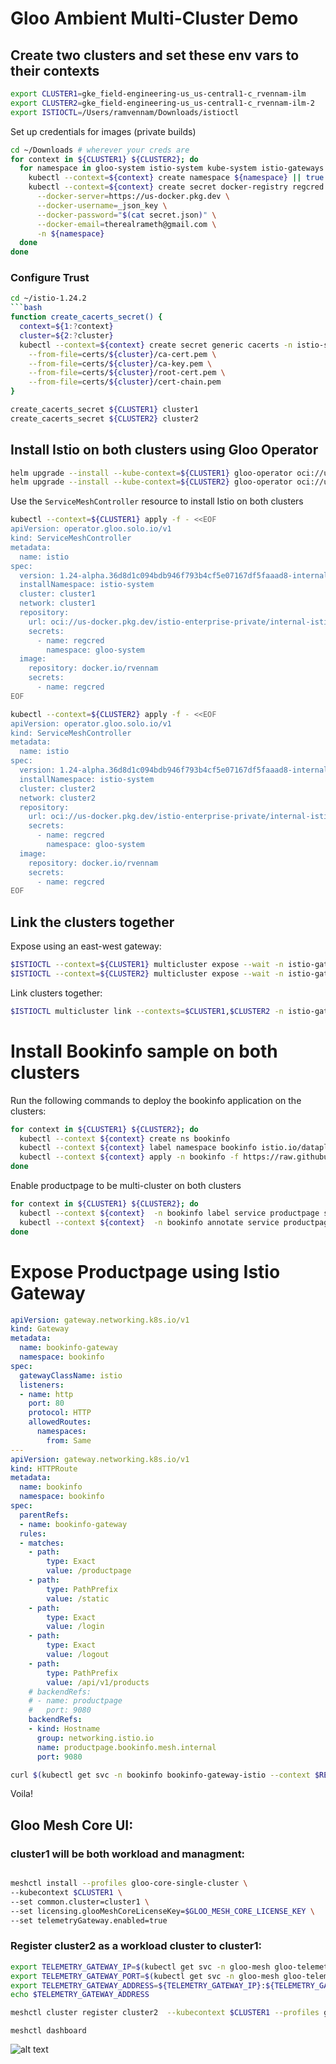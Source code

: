 # Gloo Ambient Multi-Cluster Demo

## Create two clusters and set these env vars to their contexts
```bash
export CLUSTER1=gke_field-engineering-us_us-central1-c_rvennam-ilm
export CLUSTER2=gke_field-engineering-us_us-central1-c_rvennam-ilm-2
export ISTIOCTL=/Users/ramvennam/Downloads/istioctl
```


Set up credentials for images (private builds)
```bash
cd ~/Downloads # wherever your creds are
for context in ${CLUSTER1} ${CLUSTER2}; do
  for namespace in gloo-system istio-system kube-system istio-gateways bookinfo; do
    kubectl --context=${context} create namespace ${namespace} || true
    kubectl --context=${context} create secret docker-registry regcred \
      --docker-server=https://us-docker.pkg.dev \
      --docker-username=_json_key \
      --docker-password="$(cat secret.json)" \
      --docker-email=therealrameth@gmail.com \
      -n ${namespace}
  done
done
```

### Configure Trust
```bash
cd ~/istio-1.24.2
```bash
function create_cacerts_secret() {
  context=${1:?context}
  cluster=${2:?cluster}
  kubectl --context=${context} create secret generic cacerts -n istio-system \
    --from-file=certs/${cluster}/ca-cert.pem \
    --from-file=certs/${cluster}/ca-key.pem \
    --from-file=certs/${cluster}/root-cert.pem \
    --from-file=certs/${cluster}/cert-chain.pem
}

create_cacerts_secret ${CLUSTER1} cluster1
create_cacerts_secret ${CLUSTER2} cluster2
```

## Install Istio on both clusters using Gloo Operator
```bash
helm upgrade --install --kube-context=${CLUSTER1} gloo-operator oci://us-docker.pkg.dev/solo-public/gloo-operator-helm/gloo-operator --version 0.1.0-beta.2 -n gloo-system --create-namespace
helm upgrade --install --kube-context=${CLUSTER2} gloo-operator oci://us-docker.pkg.dev/solo-public/gloo-operator-helm/gloo-operator --version 0.1.0-beta.2 -n gloo-system --create-namespace
```


Use the `ServiceMeshController` resource to install Istio on both clusters

```bash
kubectl --context=${CLUSTER1} apply -f - <<EOF
apiVersion: operator.gloo.solo.io/v1
kind: ServiceMeshController
metadata:
  name: istio
spec:
  version: 1.24-alpha.36d8d1c094bdb946f793b4cf5e07167df5faaad8-internal
  installNamespace: istio-system
  cluster: cluster1
  network: cluster1
  repository:
    url: oci://us-docker.pkg.dev/istio-enterprise-private/internal-istio-helm
    secrets:
      - name: regcred
        namespace: gloo-system
  image:
    repository: docker.io/rvennam
    secrets:
      - name: regcred
EOF

kubectl --context=${CLUSTER2} apply -f - <<EOF
apiVersion: operator.gloo.solo.io/v1
kind: ServiceMeshController
metadata:
  name: istio
spec:
  version: 1.24-alpha.36d8d1c094bdb946f793b4cf5e07167df5faaad8-internal
  installNamespace: istio-system
  cluster: cluster2
  network: cluster2
  repository:
    url: oci://us-docker.pkg.dev/istio-enterprise-private/internal-istio-helm
    secrets:
      - name: regcred
        namespace: gloo-system
  image:
    repository: docker.io/rvennam
    secrets:
      - name: regcred
EOF
```




## Link the clusters together

Expose using an east-west gateway:
```bash
$ISTIOCTL --context=${CLUSTER1} multicluster expose --wait -n istio-gateways
$ISTIOCTL --context=${CLUSTER2} multicluster expose --wait -n istio-gateways
```
Link clusters together:
```bash
$ISTIOCTL multicluster link --contexts=$CLUSTER1,$CLUSTER2 -n istio-gateways
```
# Install Bookinfo sample on both clusters
Run the following commands to deploy the bookinfo application on the clusters:

```bash
for context in ${CLUSTER1} ${CLUSTER2}; do
  kubectl --context ${context} create ns bookinfo
  kubectl --context ${context} label namespace bookinfo istio.io/dataplane-mode=ambient
  kubectl --context ${context} apply -n bookinfo -f https://raw.githubusercontent.com/istio/istio/release-1.24/samples/bookinfo/platform/kube/bookinfo.yaml
done
```

Enable productpage to be multi-cluster on both clusters
```bash
for context in ${CLUSTER1} ${CLUSTER2}; do
  kubectl --context ${context}  -n bookinfo label service productpage solo.io/service-scope=global
  kubectl --context ${context}  -n bookinfo annotate service productpage  networking.istio.io/traffic-distribution=Any
done
```

# Expose Productpage using Istio Gateway

```yaml
apiVersion: gateway.networking.k8s.io/v1
kind: Gateway
metadata:
  name: bookinfo-gateway
  namespace: bookinfo
spec:
  gatewayClassName: istio
  listeners:
  - name: http
    port: 80
    protocol: HTTP
    allowedRoutes:
      namespaces:
        from: Same
---
apiVersion: gateway.networking.k8s.io/v1
kind: HTTPRoute
metadata:
  name: bookinfo
  namespace: bookinfo
spec:
  parentRefs:
  - name: bookinfo-gateway
  rules:
  - matches:
    - path:
        type: Exact
        value: /productpage
    - path:
        type: PathPrefix
        value: /static
    - path:
        type: Exact
        value: /login
    - path:
        type: Exact
        value: /logout
    - path:
        type: PathPrefix
        value: /api/v1/products
    # backendRefs:
    # - name: productpage
    #   port: 9080
    backendRefs:
    - kind: Hostname
      group: networking.istio.io
      name: productpage.bookinfo.mesh.internal
      port: 9080

```

```bash
curl $(kubectl get svc -n bookinfo bookinfo-gateway-istio --context $REMOTE_CONTEXT1 -o jsonpath="{.status.loadBalancer.ingress[0]['hostname','ip']}")/productpage
```
Voila!

## Gloo Mesh Core UI:

### cluster1 will be both workload and managment:
```bash

meshctl install --profiles gloo-core-single-cluster \
--kubecontext $CLUSTER1 \
--set common.cluster=cluster1 \
--set licensing.glooMeshCoreLicenseKey=$GLOO_MESH_CORE_LICENSE_KEY \
--set telemetryGateway.enabled=true
```

### Register cluster2 as a workload cluster to cluster1:
```bash
export TELEMETRY_GATEWAY_IP=$(kubectl get svc -n gloo-mesh gloo-telemetry-gateway --context $CLUSTER1 -o jsonpath="{.status.loadBalancer.ingress[0]['hostname','ip']}")
export TELEMETRY_GATEWAY_PORT=$(kubectl get svc -n gloo-mesh gloo-telemetry-gateway --context $CLUSTER1 -o jsonpath='{.spec.ports[?(@.name=="otlp")].port}')
export TELEMETRY_GATEWAY_ADDRESS=${TELEMETRY_GATEWAY_IP}:${TELEMETRY_GATEWAY_PORT}
echo $TELEMETRY_GATEWAY_ADDRESS

meshctl cluster register cluster2  --kubecontext $CLUSTER1 --profiles gloo-core-agent --remote-context $CLUSTER2 --telemetry-server-address $TELEMETRY_GATEWAY_ADDRESS
```
```
meshctl dashboard
```
![alt text](./image.png)